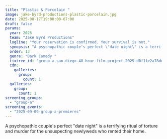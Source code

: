 ```yaml
---
title: "Plastic & Porcelain "
image: jake-byrd-productions-plastic-porcelain.jpg
date: 2025-08-17T19:00:00-07:00
draft: false
params:
  year: 2025
  team: "Jake Byrd Productions"
  logline: "Your reservation is confirmed. Your survival is not."
  synopsis: "A psychopathic couple's perfect \"date night\" is a terrifying ritual of torture and murder for the unsuspecting newlyweds who rented their home."
  order: 13
  genre: "Dark Comedy "
  tixtree_id: "group-a-san-diego-48-hour-film-project-2025-d0f1fe2a78dd"
  cdn:
    galleries:
      group:
        count: 1
  galleries:
    group:
      count: 1
screening_groups:
  - "group-a"
screening_events:
  - "2025-09-09-group-a-premieres"
---
```

A psychopathic couple's perfect "date night" is a terrifying ritual of torture and murder for the unsuspecting newlyweds who rented their home.
